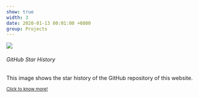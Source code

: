 ```yaml
---
show: true
width: 3
date: 2020-01-13 00:01:00 +0800
group: Projects
---
```


<div>
  <img data-src="assets/images/etc/cat2.jpg" class="lazy w-100 rounded-top" src="{{ '/assets/images/empty_300x200.png' | relative_url }}">
  <div class="card-body">
    <h6 class="card-title">GitHub Star History</h6>
    <p class="card-text">
      This image shows the star history of the GitHub repository of this website.
    </p>
    <p class="card-text"><small><a href="subpages/project_page_1.html" target="_blank">Click to know more!</a></small></p>
  </div>
</div>

